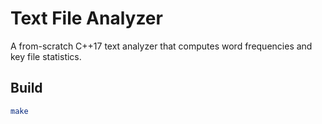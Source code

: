 # Text File Analyzer

A from-scratch C++17 text analyzer that computes word frequencies and key file statistics.

## Build

```bash
make